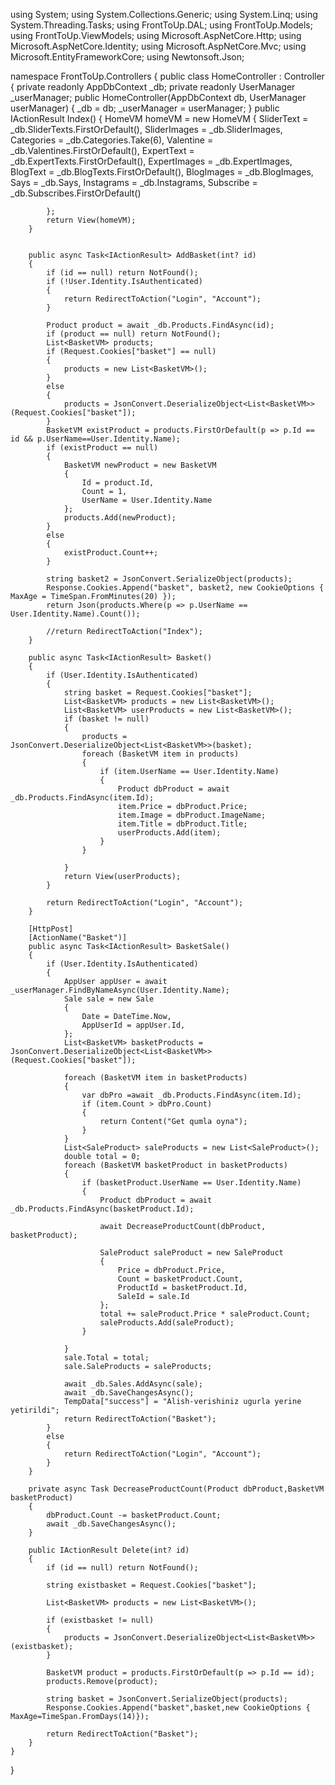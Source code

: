 using System;
using System.Collections.Generic;
using System.Linq;
using System.Threading.Tasks;
using FrontToUp.DAL;
using FrontToUp.Models;
using FrontToUp.ViewModels;
using Microsoft.AspNetCore.Http;
using Microsoft.AspNetCore.Identity;
using Microsoft.AspNetCore.Mvc;
using Microsoft.EntityFrameworkCore;
using Newtonsoft.Json;

namespace FrontToUp.Controllers
{
    public class HomeController : Controller
    {
        private readonly AppDbContext _db;
        private readonly UserManager<AppUser> _userManager;
        public HomeController(AppDbContext db, UserManager<AppUser> userManager)
        {
            _db = db;
            _userManager = userManager;
        }
        public IActionResult Index()
        {
            HomeVM homeVM = new HomeVM
            {
                SliderText = _db.SliderTexts.FirstOrDefault(),
                SliderImages = _db.SliderImages,
                Categories = _db.Categories.Take(6),
                Valentine = _db.Valentines.FirstOrDefault(),
                ExpertText = _db.ExpertTexts.FirstOrDefault(),
                ExpertImages = _db.ExpertImages,
                BlogText = _db.BlogTexts.FirstOrDefault(),
                BlogImages = _db.BlogImages,
                Says = _db.Says,
                Instagrams = _db.Instagrams,
                Subscribe = _db.Subscribes.FirstOrDefault()
                
            };
            return View(homeVM);
        }


        public async Task<IActionResult> AddBasket(int? id)
        {
            if (id == null) return NotFound();
            if (!User.Identity.IsAuthenticated)
            {
                return RedirectToAction("Login", "Account");
            }

            Product product = await _db.Products.FindAsync(id);
            if (product == null) return NotFound();
            List<BasketVM> products;
            if (Request.Cookies["basket"] == null)
            {
                products = new List<BasketVM>();
            }
            else
            {
                products = JsonConvert.DeserializeObject<List<BasketVM>>(Request.Cookies["basket"]);
            }
            BasketVM existProduct = products.FirstOrDefault(p => p.Id == id && p.UserName==User.Identity.Name);
            if (existProduct == null)
            {
                BasketVM newProduct = new BasketVM
                {
                    Id = product.Id,
                    Count = 1,
                    UserName = User.Identity.Name
                };
                products.Add(newProduct);
            }
            else
            {
                existProduct.Count++;
            }

            string basket2 = JsonConvert.SerializeObject(products);
            Response.Cookies.Append("basket", basket2, new CookieOptions { MaxAge = TimeSpan.FromMinutes(20) });
            return Json(products.Where(p => p.UserName == User.Identity.Name).Count());
            
            //return RedirectToAction("Index");
        }

        public async Task<IActionResult> Basket()
        {
            if (User.Identity.IsAuthenticated)
            {
                string basket = Request.Cookies["basket"];
                List<BasketVM> products = new List<BasketVM>();
                List<BasketVM> userProducts = new List<BasketVM>();
                if (basket != null)
                {
                    products = JsonConvert.DeserializeObject<List<BasketVM>>(basket);
                    foreach (BasketVM item in products)
                    {
                        if (item.UserName == User.Identity.Name)
                        {
                            Product dbProduct = await _db.Products.FindAsync(item.Id);
                            item.Price = dbProduct.Price;
                            item.Image = dbProduct.ImageName;
                            item.Title = dbProduct.Title;
                            userProducts.Add(item);
                        }
                    }
                    
                }
                return View(userProducts);
            }
                
            return RedirectToAction("Login", "Account");
        }

        [HttpPost]
        [ActionName("Basket")]
        public async Task<IActionResult> BasketSale()
        {
            if (User.Identity.IsAuthenticated)
            {
                AppUser appUser = await _userManager.FindByNameAsync(User.Identity.Name);
                Sale sale = new Sale
                {
                    Date = DateTime.Now,
                    AppUserId = appUser.Id,
                };
                List<BasketVM> basketProducts = JsonConvert.DeserializeObject<List<BasketVM>>(Request.Cookies["basket"]);
                
                foreach (BasketVM item in basketProducts)
                {
                    var dbPro =await _db.Products.FindAsync(item.Id);
                    if (item.Count > dbPro.Count)
                    {
                        return Content("Get qumla oyna");
                    }
                }
                List<SaleProduct> saleProducts = new List<SaleProduct>();
                double total = 0;
                foreach (BasketVM basketProduct in basketProducts)
                {
                    if (basketProduct.UserName == User.Identity.Name)
                    {
                        Product dbProduct = await _db.Products.FindAsync(basketProduct.Id);

                        await DecreaseProductCount(dbProduct, basketProduct);

                        SaleProduct saleProduct = new SaleProduct
                        {
                            Price = dbProduct.Price,
                            Count = basketProduct.Count,
                            ProductId = basketProduct.Id,
                            SaleId = sale.Id
                        };
                        total += saleProduct.Price * saleProduct.Count;
                        saleProducts.Add(saleProduct);
                    }
                    
                }
                sale.Total = total;
                sale.SaleProducts = saleProducts;

                await _db.Sales.AddAsync(sale);
                await _db.SaveChangesAsync();
                TempData["success"] = "Alish-verishiniz ugurla yerine yetirildi";
                return RedirectToAction("Basket");
            }
            else
            {
                return RedirectToAction("Login", "Account");
            }
        }

        private async Task DecreaseProductCount(Product dbProduct,BasketVM basketProduct)
        {
            dbProduct.Count -= basketProduct.Count;
            await _db.SaveChangesAsync();
        }

        public IActionResult Delete(int? id)
        {
            if (id == null) return NotFound();

            string existbasket = Request.Cookies["basket"];

            List<BasketVM> products = new List<BasketVM>();

            if (existbasket != null)
            {
                products = JsonConvert.DeserializeObject<List<BasketVM>>(existbasket);
            }

            BasketVM product = products.FirstOrDefault(p => p.Id == id);
            products.Remove(product);

            string basket = JsonConvert.SerializeObject(products);
            Response.Cookies.Append("basket",basket,new CookieOptions { MaxAge=TimeSpan.FromDays(14)});

            return RedirectToAction("Basket");
        }
    }
}
